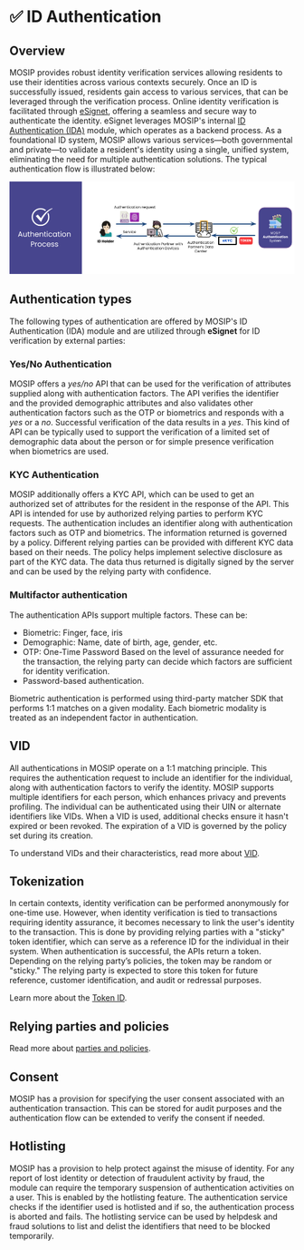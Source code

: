 # ✅ ID Authentication

## Overview

MOSIP provides robust identity verification services allowing residents to use their identities across various contexts securely. Once an ID is successfully issued, residents gain access to various services, that can be leveraged through the verification process. Online identity verification is facilitated through [eSignet](https://docs.esignet.io/), offering a seamless and secure way to authenticate the identity. eSignet leverages MOSIP's internal [ID Authentication (IDA)](https://docs.mosip.io/1.2.0/modules/id-authentication-services) module, which operates as a backend process. As a foundational ID system, MOSIP allows various services—both governmental and private—to validate a resident's identity using a single, unified system, eliminating the need for multiple authentication solutions. The typical authentication flow is illustrated below:

![Authentication Process](.gitbook/assets/ida-process.png)

## Authentication types

The following types of authentication are offered by MOSIP's ID Authentication (IDA) module and are utilized through **eSignet** for ID verification by external parties:

### Yes/No Authentication

MOSIP offers a _yes/no_ API that can be used for the verification of attributes supplied along with authentication factors. The API verifies the identifier and the provided demographic attributes and also validates other authentication factors such as the OTP or biometrics and responds with a _yes_ or a _no_. Successful verification of the data results in a _yes_. This kind of API can be typically used to support the verification of a limited set of demographic data about the person or for simple presence verification when biometrics are used.

### KYC Authentication

MOSIP additionally offers a KYC API, which can be used to get an authorized set of attributes for the resident in the response of the API. This API is intended for use by authorized relying parties to perform KYC requests. The authentication includes an identifier along with authentication factors such as OTP and biometrics. The information returned is governed by a policy. Different relying parties can be provided with different KYC data based on their needs. The policy helps implement selective disclosure as part of the KYC data. The data thus returned is digitally signed by the server and can be used by the relying party with confidence.

### Multifactor authentication

The authentication APIs support multiple factors. These can be:

* Biometric: Finger, face, iris
* Demographic: Name, date of birth, age, gender, etc.
* OTP: One-Time Password Based on the level of assurance needed for the transaction, the relying party can decide which factors are sufficient for identity verification.
* Password-based authentication.

Biometric authentication is performed using third-party matcher SDK that performs 1:1 matches on a given modality. Each biometric modality is treated as an independent factor in authentication.

## VID

All authentications in MOSIP operate on a 1:1 matching principle. This requires the authentication request to include an identifier for the individual, along with authentication factors to verify the identity. MOSIP supports multiple identifiers for each person, which enhances privacy and prevents profiling. The individual can be authenticated using their UIN or alternate identifiers like VIDs. When a VID is used, additional checks ensure it hasn't expired or been revoked. The expiration of a VID is governed by the policy set during its creation.

To understand VIDs and their characteristics, read more about [VID](id-lifecycle-management/identifiers.md#vid).

## Tokenization

In certain contexts, identity verification can be performed anonymously for one-time use. However, when identity verification is tied to transactions requiring identity assurance, it becomes necessary to link the user's identity to the transaction. This is done by providing relying parties with a "sticky" token identifier, which can serve as a reference ID for the individual in their system. When authentication is successful, the APIs return a token. Depending on the relying party’s policies, the token may be random or "sticky." The relying party is expected to store this token for future reference, customer identification, and audit or redressal purposes.

Learn more about the [Token ID](id-lifecycle-management/identifiers.md#token).

## Relying parties and policies

Read more about [parties and policies](modules/partner-management-services/pms-existing/partner-policies.md).

## Consent

MOSIP has a provision for specifying the user consent associated with an authentication transaction. This can be stored for audit purposes and the authentication flow can be extended to verify the consent if needed.

## Hotlisting

MOSIP has a provision to help protect against the misuse of identity. For any report of lost identity or detection of fraudulent activity by fraud, the module can require the temporary suspension of authentication activities on a user. This is enabled by the hotlisting feature. The authentication service checks if the identifier used is hotlisted and if so, the authentication process is aborted and fails. The hotlisting service can be used by helpdesk and fraud solutions to list and delist the identifiers that need to be blocked temporarily.
